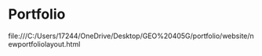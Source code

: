 # Portfolio

file:///C:/Users/17244/OneDrive/Desktop/GEO%20405G/portfolio/website/newportfoliolayout.html
